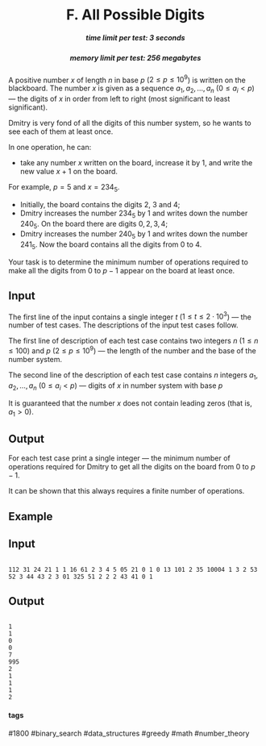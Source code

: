 <h1 style='text-align: center;'> F. All Possible Digits</h1>

<h5 style='text-align: center;'>time limit per test: 3 seconds</h5>
<h5 style='text-align: center;'>memory limit per test: 256 megabytes</h5>

A positive number $x$ of length $n$ in base $p$ ($2 \le p \le 10^9$) is written on the blackboard. The number $x$ is given as a sequence $a_1, a_2, \dots, a_n$ ($0 \le a_i < p$) — the digits of $x$ in order from left to right (most significant to least significant).

Dmitry is very fond of all the digits of this number system, so he wants to see each of them at least once.

In one operation, he can: 

* take any number $x$ written on the board, increase it by $1$, and write the new value $x + 1$ on the board.

For example, $p=5$ and $x=234_5$.

* Initially, the board contains the digits $2$, $3$ and $4$;
* Dmitry increases the number $234_5$ by $1$ and writes down the number $240_5$. On the board there are digits $0, 2, 3, 4$;
* Dmitry increases the number $240_5$ by $1$ and writes down the number $241_5$. Now the board contains all the digits from $0$ to $4$.

Your task is to determine the minimum number of operations required to make all the digits from $0$ to $p-1$ appear on the board at least once.

## Input

The first line of the input contains a single integer $t$ ($1 \le t \le 2 \cdot 10^3$) — the number of test cases. The descriptions of the input test cases follow.

The first line of description of each test case contains two integers $n$ ($1 \le n \le 100$) and $p$ ($2 \le p \le 10^9$) — the length of the number and the base of the number system.

The second line of the description of each test case contains $n$ integers $a_1, a_2, \dots, a_n$ ($0 \le a_i < p$) — digits of $x$ in number system with base $p$

It is guaranteed that the number $x$ does not contain leading zeros (that is, $a_1>0$).

## Output

For each test case print a single integer — the minimum number of operations required for Dmitry to get all the digits on the board from $0$ to $p-1$.

It can be shown that this always requires a finite number of operations.

## Example

## Input


```

112 31 24 21 1 1 16 61 2 3 4 5 05 21 0 1 0 13 101 2 35 10004 1 3 2 53 52 3 44 43 2 3 01 325 51 2 2 2 43 41 0 1
```
## Output


```

1
1
0
0
7
995
2
1
1
1
2

```


#### tags 

#1800 #binary_search #data_structures #greedy #math #number_theory 